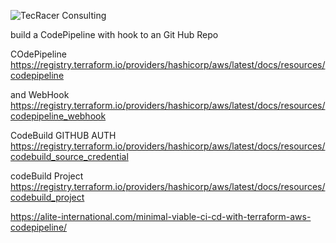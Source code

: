 ![TecRacer Consulting](https://www.tecracer.de/wp-content/uploads/2018/04/tecracer-logo-retina.png)

build a CodePipeline with hook to an Git Hub Repo


COdePipeline
https://registry.terraform.io/providers/hashicorp/aws/latest/docs/resources/codepipeline

and WebHook
https://registry.terraform.io/providers/hashicorp/aws/latest/docs/resources/codepipeline_webhook


CodeBuild
GITHUB AUTH
https://registry.terraform.io/providers/hashicorp/aws/latest/docs/resources/codebuild_source_credential

codeBuild Project
https://registry.terraform.io/providers/hashicorp/aws/latest/docs/resources/codebuild_project


https://alite-international.com/minimal-viable-ci-cd-with-terraform-aws-codepipeline/
